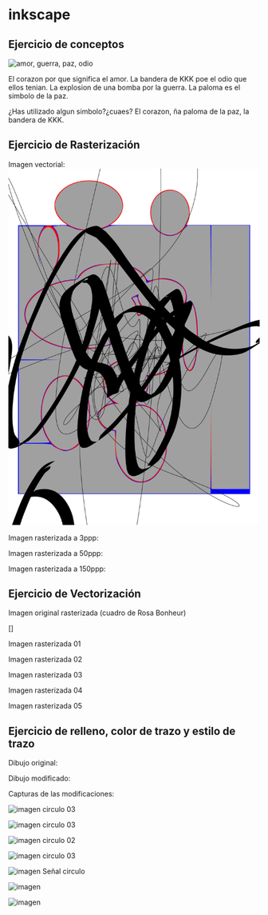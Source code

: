 # inkscape

## Ejercicio de conceptos

![amor, guerra, paz, odio](https://user-images.githubusercontent.com/78345639/112286713-e4173100-8c8b-11eb-829d-89f24e1d8e81.png)

El corazon por que significa el amor.
La bandera de KKK poe el odio que ellos tenian.
La explosion de una bomba por la guerra.
La paloma es el simbolo de la paz.

¿Has utilizado algun simbolo?¿cuaes?  El corazon, ña paloma de la paz, la bandera de  KKK.

## Ejercicio de Rasterización

Imagen vectorial:
![NOSE](https://github.com/ItsMonxxu/soldadura-y-diseno/blob/main/dibujo.svgVGFNGFNFGNFBNFXGNZFGTBN.svg)

Imagen rasterizada a 3ppp:

Imagen rasterizada a 50ppp:

Imagen rasterizada a 150ppp:

## Ejercicio de Vectorización

Imagen original rasterizada (cuadro de Rosa Bonheur)

[]

Imagen rasterizada 01

Imagen rasterizada 02

Imagen rasterizada 03

Imagen rasterizada 04

Imagen rasterizada 05

## Ejercicio de relleno, color de trazo y estilo de trazo

Dibujo original: 

Dibujo modificado:

Capturas de las modificaciones: 


![imagen](https://user-images.githubusercontent.com/78345639/112448001-39b61100-8d52-11eb-8c14-e4c65a655830.png)
circulo 03

![imagen](https://user-images.githubusercontent.com/78345639/112448293-8e598c00-8d52-11eb-9463-756de6957394.png)
circulo 03

![imagen](https://user-images.githubusercontent.com/78345639/112448373-9f0a0200-8d52-11eb-8d47-19cd674f7dcf.png)
circulo 02

![imagen](https://user-images.githubusercontent.com/78345639/112448431-ab8e5a80-8d52-11eb-948e-ee68bce07a20.png)
circulo 03


![imagen](https://user-images.githubusercontent.com/78345639/113998439-5cb7e900-9859-11eb-94c4-0c482dd13c51.png)
Señal circulo

![imagen](https://user-images.githubusercontent.com/78345639/113998574-7c4f1180-9859-11eb-9d8c-1ab846175637.png)

![imagen](https://user-images.githubusercontent.com/78345639/114018565-ac081480-986d-11eb-80b0-f85962086738.png)



